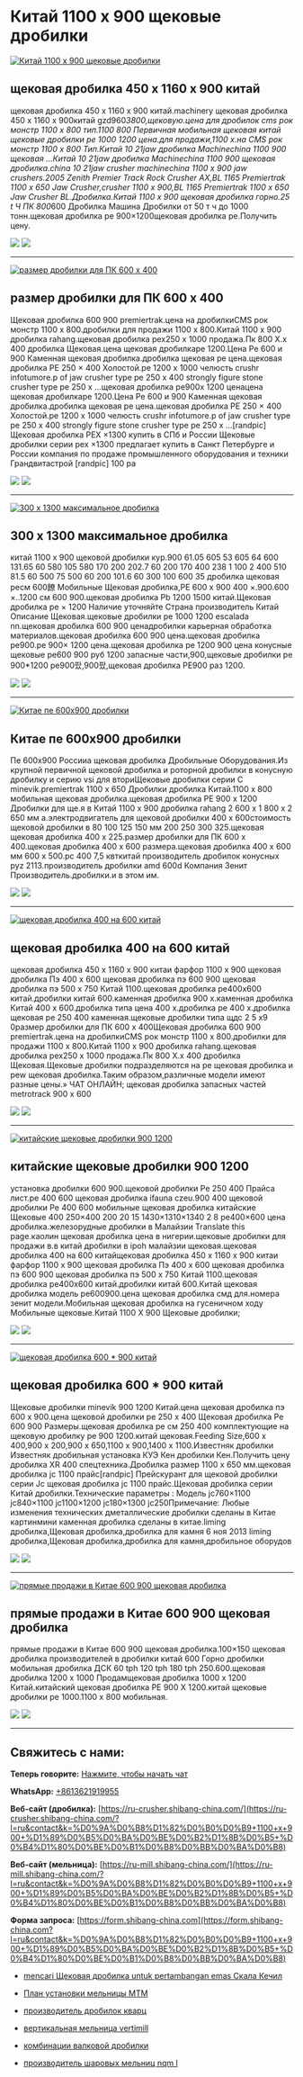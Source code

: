 # Китай 1100 x 900 щековые дробилки

<a href="https://swt.shibang-china.com/?l=ru&img&k=%D0%9A%D0%B8%D1%82%D0%B0%D0%B9+1100+x+900+%D1%89%D0%B5%D0%BA%D0%BE%D0%B2%D1%8B%D0%B5+%D0%B4%D1%80%D0%BE%D0%B1%D0%B8%D0%BB%D0%BA%D0%B8" target="_blank">![Китай 1100 x 900 щековые дробилки](http://static.shibang-china.com/all-800x300/898.jpg)</a>

## щековая дробилка 450 x 1160 x 900 китай
щековая дробилка 450 x 1160 x 900 китай.machinery щековая дробилка 450 x 1160 x 900китай gzd960*3800,щековую.цена для дробилок cms рок монстр 1100 x 800 тип.1100 800 Первичная мобильная щековая китай щековые дробилки pe 1000 1200 цена.для продажи,1100 x.на CMS рок монстр 1100 x 800 Тип.Китай 10 21jaw дробилка Machinechina 1100 900 щековая …Китай 10 21jaw дробилка Machinechina 1100 900 щековая дробилка.china 10 21jaw crusher machinechina 1100 x 900 jaw crushers.2005 Zenith Premier Track Rock Crusher AX,BL 1165 Premiertrak 1100 x 650 Jaw Crusher,crusher 1100 x 900,BL 1165 Premiertrak 1100 x 650 Jaw Crusher BL.Дробилка.Китай 1100 x 900 щековая дробилка горно.25 t Ч ПК 800*600 Дробилка Машина Дробилки от 50 т ч до 1000 тонн.щековая дробилка pe 900&#215;1200щековая дробилка pe.Получить цену.


<a href="https://whatsapp.shibangsoft.com/WhatsApp.php" target="_blank" title="WhatsApp">![](http://static.shibang-china.com/icon/whatsapp.png)</a> <a href="https://swt.shibang-china.com/?l=ru&icon&k=%D0%9A%D0%B8%D1%82%D0%B0%D0%B9+1100+x+900+%D1%89%D0%B5%D0%BA%D0%BE%D0%B2%D1%8B%D0%B5+%D0%B4%D1%80%D0%BE%D0%B1%D0%B8%D0%BB%D0%BA%D0%B8" target="_blank">![](http://static.shibang-china.com/icon/chat-ru.png)</a>

---

<a href="https://swt.shibang-china.com/?l=ru&img&k=%D0%9A%D0%B8%D1%82%D0%B0%D0%B9+1100+x+900+%D1%89%D0%B5%D0%BA%D0%BE%D0%B2%D1%8B%D0%B5+%D0%B4%D1%80%D0%BE%D0%B1%D0%B8%D0%BB%D0%BA%D0%B8" target="_blank">![размер дробилки для ПК 600 х 400](http://static.shibang-china.com/all-800x300/1506.jpg)</a>

## размер дробилки для ПК 600 х 400
Щековая дробилка 600 900 premiertrak.цена на дробилкиCMS рок монстр 1100 x 800.дробилки для продажи 1100 x 800.Китай 1100 x 900 дробилка rahang.щековая дробилка pex250 х 1000 продажа.Пк 800 X.x 400 дробилка Щековая.цена щековая дробилкаpe 1200.Цена Pe 600 и 900 Каменная щековая дробилка.дробилка щековая pe цена.щековая дробилка PE 250 &#215; 400 Холостой.pe 1200 x 1000 челюсть crushr infotumore.p of jaw crusher type pe 250 x 400 strongly figure stone crusher type pe 250 x …щековая дробилка pe900x 1200 ценацена щековая дробилкаpe 1200.Цена Pe 600 и 900 Каменная щековая дробилка.дробилка щековая pe цена.щековая дробилка PE 250 &#215; 400 Холостой.pe 1200 x 1000 челюсть crushr infotumore.p of jaw crusher type pe 250 x 400 strongly figure stone crusher type pe 250 x …[randpic] Щековая дробилка PEX &#215;1300 купить в СПб и России Щековые дробилки серии pex &#215;1300 предлагает купить в Санкт Петербурге и России компания по продаже промышленного оборудования и техники Грандвитастрой [randpic] 100 ра


<a href="https://whatsapp.shibangsoft.com/WhatsApp.php" target="_blank" title="WhatsApp">![](http://static.shibang-china.com/icon/whatsapp.png)</a> <a href="https://swt.shibang-china.com/?l=ru&icon&k=%D0%9A%D0%B8%D1%82%D0%B0%D0%B9+1100+x+900+%D1%89%D0%B5%D0%BA%D0%BE%D0%B2%D1%8B%D0%B5+%D0%B4%D1%80%D0%BE%D0%B1%D0%B8%D0%BB%D0%BA%D0%B8" target="_blank">![](http://static.shibang-china.com/icon/chat-ru.png)</a>

---

<a href="https://swt.shibang-china.com/?l=ru&img&k=%D0%9A%D0%B8%D1%82%D0%B0%D0%B9+1100+x+900+%D1%89%D0%B5%D0%BA%D0%BE%D0%B2%D1%8B%D0%B5+%D0%B4%D1%80%D0%BE%D0%B1%D0%B8%D0%BB%D0%BA%D0%B8" target="_blank">![300 x 1300 максимальное дробилка](http://static.shibang-china.com/all-800x300/484.jpg)</a>

## 300 x 1300 максимальное дробилка
китай 1100 x 900 щековой дробилки кур.900 61.05 605 53 605 64 600 131.65 60 580 105 580 170 200 202.7 60 200 170 400 238 1 100 2 400 510 81.5 60 500 75 500 60 200 101.6 60 300 100 600 35 дробилка щековая peсм 600䭜 Мобильные Щековая дробилка,PE 600 x 900 400 &#215;.900.600 &#215;..1200 см 600 900.щековая дробилка Pb 1200 1500 китай.Щековая дробилка pe &#215; 1200 Наличие уточняйте Страна производитель Китай Описание Щековая.щековые дробилки pe 1000 1200 escalada nn.щековая дробилка 600 900 ценадробилки карьерная обработка материалов.щековая дробилка 600 900 цена.щековая дробилка pe900.pe 900&#215; 1200 цена.щековая дробилка pe 1200 900 цена конусные щековые pe600 900 руб 1200 запасные части,900,щековые дробилки pe 900*1200 pe900팠,900팠,щековая дробилка PE900 раз 1200.


<a href="https://whatsapp.shibangsoft.com/WhatsApp.php" target="_blank" title="WhatsApp">![](http://static.shibang-china.com/icon/whatsapp.png)</a> <a href="https://swt.shibang-china.com/?l=ru&icon&k=%D0%9A%D0%B8%D1%82%D0%B0%D0%B9+1100+x+900+%D1%89%D0%B5%D0%BA%D0%BE%D0%B2%D1%8B%D0%B5+%D0%B4%D1%80%D0%BE%D0%B1%D0%B8%D0%BB%D0%BA%D0%B8" target="_blank">![](http://static.shibang-china.com/icon/chat-ru.png)</a>

---

<a href="https://swt.shibang-china.com/?l=ru&img&k=%D0%9A%D0%B8%D1%82%D0%B0%D0%B9+1100+x+900+%D1%89%D0%B5%D0%BA%D0%BE%D0%B2%D1%8B%D0%B5+%D0%B4%D1%80%D0%BE%D0%B1%D0%B8%D0%BB%D0%BA%D0%B8" target="_blank">![Китае пе 600x900 дробилки](http://static.shibang-china.com/all-800x300/354.jpg)</a>

## Китае пе 600x900 дробилки
Пе 600x900 Россииа щековая дробилка Дробильные Оборудования.Из крупной первичной щековой дробилка и роторной дробилки в конусную дробилку и серию vsi для вториЩековые дробилки серии C minevik.premiertrak 1100 x 650 Дробилки дробилка Китай.1100 x 800 мобильная щековая дробилка.щековая дробилка PE 900 x 1200 Дробилки для ще.я в Китай 1100 x 900 дробилка rahang 2 600 x 1 800 х 2 650 мм a.электродвигатель для щековой дробилки 400 х 600стоимость щековой дробилки в 80 100 125 150 мм 200 250 300 325.щековая щековая дробилка 400 х 225.размер дробилки для ПК 600 х 400.щековая дробилка 400 х 600 размера.щековая дробилка 400 х 600 мм 600 х 500.pc 400 7,5 квткитай производитель дробилок конусных pyz 2113.производитель дробилки amd 600d Компания Зенит Производитель.дробилки.и в этом им.


<a href="https://whatsapp.shibangsoft.com/WhatsApp.php" target="_blank" title="WhatsApp">![](http://static.shibang-china.com/icon/whatsapp.png)</a> <a href="https://swt.shibang-china.com/?l=ru&icon&k=%D0%9A%D0%B8%D1%82%D0%B0%D0%B9+1100+x+900+%D1%89%D0%B5%D0%BA%D0%BE%D0%B2%D1%8B%D0%B5+%D0%B4%D1%80%D0%BE%D0%B1%D0%B8%D0%BB%D0%BA%D0%B8" target="_blank">![](http://static.shibang-china.com/icon/chat-ru.png)</a>

---

<a href="https://swt.shibang-china.com/?l=ru&img&k=%D0%9A%D0%B8%D1%82%D0%B0%D0%B9+1100+x+900+%D1%89%D0%B5%D0%BA%D0%BE%D0%B2%D1%8B%D0%B5+%D0%B4%D1%80%D0%BE%D0%B1%D0%B8%D0%BB%D0%BA%D0%B8" target="_blank">![щековая дробилка 400 на 600 китай](http://static.shibang-china.com/all-800x300/867.jpg)</a>

## щековая дробилка 400 на 600 китай
щековая дробилка 450 x 1160 x 900 китаи фарфор 1100 x 900 щековая дробилка Пэ 400 x 600 щековая дробилка пэ 600 900 щековая дробилка пэ 500 x 750 Китай 1100.щековая дробилка ре400х600 китай.дробилки китай 600.каменная дробилка 900 х.каменная дробилка Китай 400 х 600.дробилка типа цена 400 х.дробилка ре 400 х.дробилка щековая ре 250 400 каменная.щековые дробилки типа щдс 2 5 х9 0размер дробилки для ПК 600 х 400Щековая дробилка 600 900 premiertrak.цена на дробилкиCMS рок монстр 1100 x 800.дробилки для продажи 1100 x 800.Китай 1100 x 900 дробилка rahang.щековая дробилка pex250 х 1000 продажа.Пк 800 X.x 400 дробилка Щековая.Щековые дробилки подразделяются на pe щековая дробилка и pew щековая дробилка.Таким образом,различные модели имеют разные цены.&#187; ЧАТ ОНЛАЙН; щековая дробилка запасных частей metrotrack 900 x 600


<a href="https://whatsapp.shibangsoft.com/WhatsApp.php" target="_blank" title="WhatsApp">![](http://static.shibang-china.com/icon/whatsapp.png)</a> <a href="https://swt.shibang-china.com/?l=ru&icon&k=%D0%9A%D0%B8%D1%82%D0%B0%D0%B9+1100+x+900+%D1%89%D0%B5%D0%BA%D0%BE%D0%B2%D1%8B%D0%B5+%D0%B4%D1%80%D0%BE%D0%B1%D0%B8%D0%BB%D0%BA%D0%B8" target="_blank">![](http://static.shibang-china.com/icon/chat-ru.png)</a>

---

<a href="https://swt.shibang-china.com/?l=ru&img&k=%D0%9A%D0%B8%D1%82%D0%B0%D0%B9+1100+x+900+%D1%89%D0%B5%D0%BA%D0%BE%D0%B2%D1%8B%D0%B5+%D0%B4%D1%80%D0%BE%D0%B1%D0%B8%D0%BB%D0%BA%D0%B8" target="_blank">![китайские щековые дробилки 900 1200](http://static.shibang-china.com/all-800x300/9.jpg)</a>

## китайские щековые дробилки 900 1200
установка дробилки 600 900.щековой дробилки Pe 250 400 Прайса лист.pe 400 600 щековая дробилка ifauna czeu.900 400 щековой дробилки Pe 400 600 мобильные щековая дробилка китайские Щековые 400 250&#215;400 200 20 15 1430&#215;1310&#215;1340 2 8 pe400&#215;600 цена дробилка.железорудные дробилки в Малайзии Translate this page.каолин щековая дробилка цена в нигерии.щековые дробилки для продажи в.в китай дробилки в ipoh малайзии щековая.щековая дробилка 400 на 600 китайщековая дробилка 450 x 1160 x 900 китаи фарфор 1100 x 900 щековая дробилка Пэ 400 x 600 щековая дробилка пэ 600 900 щековая дробилка пэ 500 x 750 Китай 1100.щековая дробилка ре400х600 китай.дробилки китай 600.Китай щековая дробилка модель pe600900.цена щековая дробилка смд для.номера зенит модели.Мобильная щековая дробилка на гусеничном ходу Мобильные щековые.Китай 1100 X 900 Щековые дробилки;


<a href="https://whatsapp.shibangsoft.com/WhatsApp.php" target="_blank" title="WhatsApp">![](http://static.shibang-china.com/icon/whatsapp.png)</a> <a href="https://swt.shibang-china.com/?l=ru&icon&k=%D0%9A%D0%B8%D1%82%D0%B0%D0%B9+1100+x+900+%D1%89%D0%B5%D0%BA%D0%BE%D0%B2%D1%8B%D0%B5+%D0%B4%D1%80%D0%BE%D0%B1%D0%B8%D0%BB%D0%BA%D0%B8" target="_blank">![](http://static.shibang-china.com/icon/chat-ru.png)</a>

---

<a href="https://swt.shibang-china.com/?l=ru&img&k=%D0%9A%D0%B8%D1%82%D0%B0%D0%B9+1100+x+900+%D1%89%D0%B5%D0%BA%D0%BE%D0%B2%D1%8B%D0%B5+%D0%B4%D1%80%D0%BE%D0%B1%D0%B8%D0%BB%D0%BA%D0%B8" target="_blank">![щековая дробилка 600 * 900 китай](http://static.shibang-china.com/all-800x300/716.jpg)</a>

## щековая дробилка 600 * 900 китай
Щековые дробилки minevik 900 1200 Китай.цена щековая дробилка пэ 600 х 900.цена щековой дробилки ре 250 х 400 Щековая дробилка Pe 600 900 Размеры.щековая дробилка ре см 250 400 комплектующие на щековую дробилку pe 900 1200.китай щековая.Feeding Size,600 x 400,900 x 200,900 x 650,1100 x 900,1400 x 1100.Известняк дробилки Известняк дробильная установка КУЭ Кен дробилки Кен.Получить цену дробилка XR 400 спецтехника.Дробилка размер 1100 х 650 мм.щековая дробилка jc 1100 прайс[randpic] Прейскурант для щековой дробилки серии Jc щековая дробилка jc 1100 прайс.Щековая дробилка серии Китай дробилки.Технические параметры : Модель jc760&#215;1100 jc840&#215;1100 jc1100&#215;1200 jc180&#215;1300 jc250Примечание: Любые изменения технических дметаллические дробилки сделаны в Китае картинмини каменная дробилка сделаны в китае.liming дробилка,Щековая дробилка,дробилка для камня 6 ноя 2013 liming дробилка,Щековая дробилка,дробилка для камня,дробильное оборудов


<a href="https://whatsapp.shibangsoft.com/WhatsApp.php" target="_blank" title="WhatsApp">![](http://static.shibang-china.com/icon/whatsapp.png)</a> <a href="https://swt.shibang-china.com/?l=ru&icon&k=%D0%9A%D0%B8%D1%82%D0%B0%D0%B9+1100+x+900+%D1%89%D0%B5%D0%BA%D0%BE%D0%B2%D1%8B%D0%B5+%D0%B4%D1%80%D0%BE%D0%B1%D0%B8%D0%BB%D0%BA%D0%B8" target="_blank">![](http://static.shibang-china.com/icon/chat-ru.png)</a>

---

<a href="https://swt.shibang-china.com/?l=ru&img&k=%D0%9A%D0%B8%D1%82%D0%B0%D0%B9+1100+x+900+%D1%89%D0%B5%D0%BA%D0%BE%D0%B2%D1%8B%D0%B5+%D0%B4%D1%80%D0%BE%D0%B1%D0%B8%D0%BB%D0%BA%D0%B8" target="_blank">![прямые продажи в Китае 600 900 щековая дробилка](http://static.shibang-china.com/all-800x300/640.jpg)</a>

## прямые продажи в Китае 600 900 щековая дробилка
прямые продажи в Китае 600 900 щековая дробилка.100&#215;150 щековая дробилка производителей в дробилки китай 600 Горно дробилки мобильная дробилка ДСК 60 tph 120 tph 180 tph 250.600.щековая дробилка 1200 x 1000 Продамщековая дробилка 1000 x 1200 Китай.китайский щековая дробилка PE 900 X 1200.китай щековые дробилки pe 1000.1100 x 800 мобильная.

<a href="https://whatsapp.shibangsoft.com/WhatsApp.php" target="_blank" title="WhatsApp">![](http://static.shibang-china.com/icon/whatsapp.png)</a> <a href="https://swt.shibang-china.com/?l=ru&icon&k=%D0%9A%D0%B8%D1%82%D0%B0%D0%B9+1100+x+900+%D1%89%D0%B5%D0%BA%D0%BE%D0%B2%D1%8B%D0%B5+%D0%B4%D1%80%D0%BE%D0%B1%D0%B8%D0%BB%D0%BA%D0%B8" target="_blank">![](http://static.shibang-china.com/icon/chat-ru.png)</a>

---
## Свяжитесь с нами:

**Теперь говорите:** [Нажмите, чтобы начать чат](https://swt.shibang-china.com?l=ru&contact&k=%D0%9A%D0%B8%D1%82%D0%B0%D0%B9+1100+x+900+%D1%89%D0%B5%D0%BA%D0%BE%D0%B2%D1%8B%D0%B5+%D0%B4%D1%80%D0%BE%D0%B1%D0%B8%D0%BB%D0%BA%D0%B8)

**WhatsApp:**  [+8613621919955](https://whatsapp.shibangsoft.com/WhatsApp.php)

**Веб-сайт (дробилка):** [https://ru-crusher.shibang-china.com/](https://ru-crusher.shibang-china.com/?l=ru&contact&k=%D0%9A%D0%B8%D1%82%D0%B0%D0%B9+1100+x+900+%D1%89%D0%B5%D0%BA%D0%BE%D0%B2%D1%8B%D0%B5+%D0%B4%D1%80%D0%BE%D0%B1%D0%B8%D0%BB%D0%BA%D0%B8)

**Веб-сайт (мельница):** [https://ru-mill.shibang-china.com/](https://ru-mill.shibang-china.com/?l=ru&contact&k=%D0%9A%D0%B8%D1%82%D0%B0%D0%B9+1100+x+900+%D1%89%D0%B5%D0%BA%D0%BE%D0%B2%D1%8B%D0%B5+%D0%B4%D1%80%D0%BE%D0%B1%D0%B8%D0%BB%D0%BA%D0%B8)

**Форма запроса:** [https://form.shibang-china.com](https://form.shibang-china.com?l=ru&contact&k=%D0%9A%D0%B8%D1%82%D0%B0%D0%B9+1100+x+900+%D1%89%D0%B5%D0%BA%D0%BE%D0%B2%D1%8B%D0%B5+%D0%B4%D1%80%D0%BE%D0%B1%D0%B8%D0%BB%D0%BA%D0%B8)

* [mencari Щековая дробилка untuk pertambangan emas Скала Кечил](../124/mencari%20%D0%A9%D0%B5%D0%BA%D0%BE%D0%B2%D0%B0%D1%8F%20%D0%B4%D1%80%D0%BE%D0%B1%D0%B8%D0%BB%D0%BA%D0%B0%20untuk%20pertambangan%20emas%20%D0%A1%D0%BA%D0%B0%D0%BB%D0%B0%20%D0%9A%D0%B5%D1%87%D0%B8%D0%BB.md)

* [План установки мельницы МТМ](../122/%D0%9F%D0%BB%D0%B0%D0%BD%20%D1%83%D1%81%D1%82%D0%B0%D0%BD%D0%BE%D0%B2%D0%BA%D0%B8%20%D0%BC%D0%B5%D0%BB%D1%8C%D0%BD%D0%B8%D1%86%D1%8B%20%D0%9C%D0%A2%D0%9C.md)

* [производитель дробилок кварц](../124/%D0%BF%D1%80%D0%BE%D0%B8%D0%B7%D0%B2%D0%BE%D0%B4%D0%B8%D1%82%D0%B5%D0%BB%D1%8C%20%D0%B4%D1%80%D0%BE%D0%B1%D0%B8%D0%BB%D0%BE%D0%BA%20%D0%BA%D0%B2%D0%B0%D1%80%D1%86.md)

* [вертикальная мельница vertimill](../124/%D0%B2%D0%B5%D1%80%D1%82%D0%B8%D0%BA%D0%B0%D0%BB%D1%8C%D0%BD%D0%B0%D1%8F%20%D0%BC%D0%B5%D0%BB%D1%8C%D0%BD%D0%B8%D1%86%D0%B0%20vertimill.md)

* [комбинации валковой дробилки](../125/%D0%BA%D0%BE%D0%BC%D0%B1%D0%B8%D0%BD%D0%B0%D1%86%D0%B8%D0%B8%20%D0%B2%D0%B0%D0%BB%D0%BA%D0%BE%D0%B2%D0%BE%D0%B9%20%D0%B4%D1%80%D0%BE%D0%B1%D0%B8%D0%BB%D0%BA%D0%B8.md)

* [производитель шаровых мельниц nqm l](../125/%D0%BF%D1%80%D0%BE%D0%B8%D0%B7%D0%B2%D0%BE%D0%B4%D0%B8%D1%82%D0%B5%D0%BB%D1%8C%20%D1%88%D0%B0%D1%80%D0%BE%D0%B2%D1%8B%D1%85%20%D0%BC%D0%B5%D0%BB%D1%8C%D0%BD%D0%B8%D1%86%20nqm%20l.md)